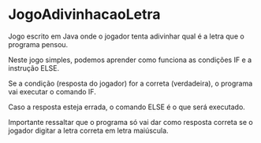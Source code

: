 # JogoAdivinhacaoLetra
Jogo escrito em Java onde o jogador tenta adivinhar qual é a letra que o programa pensou.

Neste jogo simples, podemos aprender como funciona as condições IF e a instrução ELSE.

Se a condição (resposta do jogador) for a correta (verdadeira), o programa vai executar o comando IF.

Caso a resposta esteja errada, o comando ELSE é o que será executado.

Importante ressaltar que o programa só vai dar como resposta correta se o jogador digitar a letra correta em letra maiúscula.
